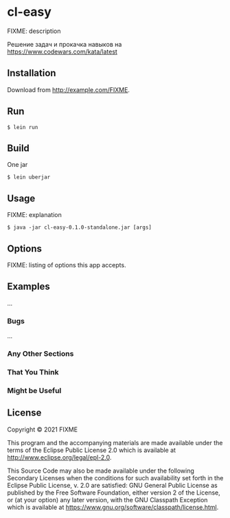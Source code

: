 # cl-easy

FIXME: description

Решение задач и прокачка навыков на https://www.codewars.com/kata/latest

## Installation

Download from http://example.com/FIXME.

## Run

    $ lein run

## Build

One jar

    $ lein uberjar

## Usage

FIXME: explanation

    $ java -jar cl-easy-0.1.0-standalone.jar [args]

## Options

FIXME: listing of options this app accepts.

## Examples

...

### Bugs

...

### Any Other Sections
### That You Think
### Might be Useful

## License

Copyright © 2021 FIXME

This program and the accompanying materials are made available under the
terms of the Eclipse Public License 2.0 which is available at
http://www.eclipse.org/legal/epl-2.0.

This Source Code may also be made available under the following Secondary
Licenses when the conditions for such availability set forth in the Eclipse
Public License, v. 2.0 are satisfied: GNU General Public License as published by
the Free Software Foundation, either version 2 of the License, or (at your
option) any later version, with the GNU Classpath Exception which is available
at https://www.gnu.org/software/classpath/license.html.
